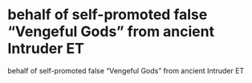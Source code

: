 # behalf of self-promoted false “Vengeful Gods” from ancient Intruder ET

behalf of self-promoted false “Vengeful Gods” from ancient Intruder ET